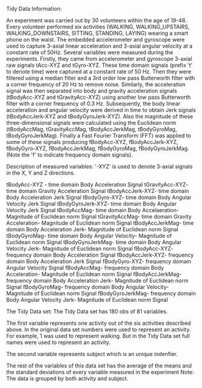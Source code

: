 Tidy Data Information: 

An experiment was carried out by 30 volunteers within the age of 19-48. Every volunteer performed six activities (WALKING, WALKING_UPSTAIRS, WALKING_DOWNSTAIRS, SITTING, STANDING, LAYING)
wearing a smart phone on the waist. The embedded accelerometer and gyroscope were used to capture 3-axial linear acceleration and 3-axial angular velocity at a constant rate of 50Hz.
Several variables were measured during the experiments. Firstly, they came from accelerometer and gyroscope 3-axial raw signals tAcc-XYZ and tGyro-XYZ. These time domain signals (prefix 't' to denote time) 
were captured at a constant rate of 50 Hz. Then they were filtered using a median filter and a 3rd order low pass Butterworth filter with a corner frequency of 20 Hz to remove noise. Similarly, the acceleration
signal was then separated into body and gravity acceleration signals (tBodyAcc-XYZ and tGravityAcc-XYZ) using another low pass Butterworth filter with a corner frequency of 0.3 Hz. Subsequently, the body linear
acceleration and angular velocity were derived in time to obtain Jerk signals (tBodyAccJerk-XYZ and tBodyGyroJerk-XYZ). Also the magnitude of these three-dimensional signals were calculated using the Euclidean 
norm (tBodyAccMag, tGravityAccMag, tBodyAccJerkMag, tBodyGyroMag, tBodyGyroJerkMag). Finally a Fast Fourier Transform (FFT) was applied to some of these signals producing fBodyAcc-XYZ, fBodyAccJerk-XYZ, fBodyGyro-XYZ, 
fBodyAccJerkMag, fBodyGyroMag, fBodyGyroJerkMag. (Note the 'f' to indicate frequency domain signals). 

Description of measured variables:
'-XYZ' is used to denote 3-axial signals in the X, Y and Z directions.

tBodyAcc-XYZ - time domain Body Acceleration Signal
tGravityAcc-XYZ- time domain Gravity Acceleration Signal
tBodyAccJerk-XYZ- time domain Body Acceleration Jerk Signal
tBodyGyro-XYZ- time domain Body Angular Velocity Jerk Signal
tBodyGyroJerk-XYZ- time domain Body Angular Velocity Jerk Signal
tBodyAccMag- time domain Body Accelaeration- Magnitude of Euclidean norm Signal
tGravityAccMag- time domain Gravity Acceleration- Magnitude of Euclidean norm Signal
tBodyAccJerkMag- time domain Body Acceleration Jerk- Magnitude of Euclidean norm Signal
tBodyGyroMag- time domain Body Angular Velocity- Magnitude of Euclidean norm Signal
tBodyGyroJerkMag- time domain Body Angular Velocity Jerk- Magnitude of Euclidean norm Signal
fBodyAcc-XYZ- frequency domain Body Acceleration Signal
fBodyAccJerk-XYZ- frequency domain Body Acceleration Jerk Signal
fBodyGyro-XYZ- frequency domain Angular Velocity Signal
fBodyAccMag- frequency domain Body Acceleration- Magnitude of Euclidean norm Signal
fBodyAccJerkMag- frequency domain Body Acceleration Jerk- Magnitude of Euclidean norm Signal
fBodyGyroMag- frequency domain Body Angular Velocity- Magnitude of Euclidean norm Signal
fBodyGyroJerkMag- frequency domain Body Angular Velocity Jerk- Magnitude of Euclidean norm Signal

The Tidy Data set:
The Tidy Data set has 180 obs of 81 variables.

The first variable represents one activity out of the six activities described above. In the original data set
numbers were used to represent an activity. For example, 1 was used to represent walking. But in the Tidy Data set
full names were used to represent an activity.

The second variable represents subject which is an unique indenfier.

The rest of the variables of this data set has the average of the means and the standard deviations of every variable measured in the experiment
Note: The data is grouped by both activity and subject.

